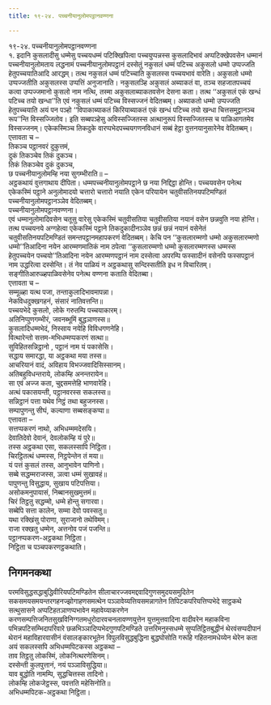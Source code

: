 ```yaml
---
title: १९-२४. पच्चनीयानुलोमपट्ठानवण्णना

---
```

१९-२४. पच्चनीयानुलोमपट्ठानवण्णना  
१. इदानि कुसलादीसु धम्मेसु पच्चयधम्मं पटिक्खिपित्वा पच्चयुप्पन्नस्स कुसलादिभावं अप्पटिक्खेपवसेन धम्मानं पच्चनीयानुलोमताय लद्धनामं पच्चनीयानुलोमपट्ठानं दस्सेतुं नकुसलं धम्मं पटिच्च अकुसलो धम्मो उप्पज्जति हेतुपच्चयातिआदि आरद्धम्। तत्थ नकुसलं धम्मं पटिच्चाति कुसलस्स पच्चयभावं वारेति। अकुसलो धम्मो उप्पज्जतीति अकुसलस्स उप्पत्तिं अनुजानाति। नकुसलञ्हि अकुसलं अब्याकतं वा, तञ्च सहजातपच्चयं कत्वा उप्पज्जमानो कुसलो नाम नत्थि, तस्मा अकुसलाब्याकतवसेन देसना कता। तत्थ ‘‘अकुसलं एकं खन्धं पटिच्च तयो खन्धा’’ति एवं नकुसलं धम्मं पटिच्च विस्सज्जनं वेदितब्बम्। अब्याकतो धम्मो उप्पज्जति हेतुपच्चयाति अयं पन पञ्हो ‘‘विपाकाब्याकतं किरियाब्याकतं एकं खन्धं पटिच्च तयो खन्धा चित्तसमुट्ठानञ्च रूप’’न्ति विस्सज्जितोव। इति सब्बपञ्हेसु अविस्सज्जितस्स अत्थानुरूपं विस्सज्जितस्स च पाळिआगतमेव विस्सज्जनम्। एकेकस्मिञ्च तिकदुके वारप्पभेदपच्चयगणनविधानं सब्बं हेट्ठा वुत्तनयानुसारेनेव वेदितब्बम्।  
एत्तावता च –  
तिकञ्च पट्ठानवरं दुकुत्तमं,  
दुकं तिकञ्चेव तिकं दुकञ्च।  
तिकं तिकञ्चेव दुकं दुकञ्च,  
छ पच्चनीयानुलोमम्हि नया सुगम्भीराति॥ –  
अट्ठकथायं वुत्तगाथाय दीपिता। धम्मपच्चनीयानुलोमपट्ठाने छ नया निद्दिट्ठा होन्ति। पच्चयवसेन पनेत्थ एकेकस्मिं पट्ठाने अनुलोमादयो चत्तारो चत्तारो नयाति एकेन परियायेन चतुवीसतिनयपटिमण्डितं पच्चनीयानुलोमपट्ठानञ्ञेव वेदितब्बम्।  
पच्चनीयानुलोमपट्ठानवण्णना।  
एवं धम्मानुलोमादिवसेन चतूसु वारेसु एकेकस्मिं चतुवीसतिया चतुवीसतिया नयानं वसेन छन्नवुति नया होन्ति। तत्थ पच्चयनये अग्गहेत्वा एकेकस्मिं पट्ठाने तिकदुकादीनञ्ञेव छन्नं छन्नं नयानं वसेनेतं चतुवीसतिनयपटिमण्डितं समन्तपट्ठानमहापकरणं वेदितब्बम्। केचि पन ‘‘कुसलारम्मणो धम्मो अकुसलारम्मणो धम्मो’’तिआदिना नयेन आरम्मणमातिकं नाम ठपेत्वा ‘‘कुसलारम्मणो धम्मो कुसलारम्मणस्स धम्मस्स हेतुपच्चयेन पच्चयो’’तिआदिना नयेन आरम्मणपट्ठानं नाम दस्सेत्वा अपरम्पि फस्सादीनं वसेनपि फस्सपट्ठानं नाम उद्धरित्वा दस्सेन्ति। तं नेव पाळियं न अट्ठकथासु सन्दिस्सतीति इध न विचारितम्। सङ्गीतिआरुळ्हपाळिवसेनेव पनेत्थ वण्णना कताति वेदितब्बा।  
एत्तावता च –  
सम्मूळ्हा यत्थ पजा, तन्ताकुलादिभावमापन्ना।  
नेकविधदुक्खगहनं, संसारं नातिवत्तन्ति॥  
पच्चयभेदे कुसलो, लोके गरुतम्पि पच्चयाकारम्।  
अतिनिप्पुणगम्भीरं, जवनब्भूमिं बुद्धञाणस्स॥  
कुसलादिधम्मभेदं, निस्साय नयेहि विविधगणनेहि।  
वित्थारेन्तो सत्तम-मभिधम्मप्पकरणं सत्था॥  
सुविहितसन्निट्ठानो , पट्ठानं नाम यं पकासेसि।  
सद्धाय समारद्धा, या अट्ठकथा मया तस्स॥  
आचरियानं वादं, अविहाय विभज्जवादिसिस्सानम्।  
अतिबहुविधन्तराये, लोकम्हि अनन्तरायेन॥  
सा एवं अज्ज कता, चुद्दसमत्तेहि भाणवारेहि।  
अत्थं पकासयन्ती, पट्ठानवरस्स सकलस्स॥  
सन्निट्ठानं पत्ता यथेव निट्ठं तथा बहुजनस्स।  
सम्पापुणन्तु सीघं, कल्याणा सब्बसङ्कप्पा॥  
एत्तावता –  
सत्तप्पकरणं नाथो, अभिधम्ममदेसयि।  
देवातिदेवो देवानं, देवलोकम्हि यं पुरे॥  
तस्स अट्ठकथा एसा, सकलस्सापि निट्ठिता।  
चिरट्ठितत्थं धम्मस्स, निट्ठपेन्तेन तं मया॥  
यं पत्तं कुसलं तस्स, आनुभावेन पाणिनो।  
सब्बे सद्धम्मराजस्स, ञत्वा धम्मं सुखावहं॥  
पापुणन्तु विसुद्धाय, सुखाय पटिपत्तिया।  
असोकमनुपायासं, निब्बानसुखमुत्तमं॥  
चिरं तिट्ठतु सद्धम्मो, धम्मे होन्तु सगारवा।  
सब्बेपि सत्ता कालेन, सम्मा देवो पवस्सतु॥  
यथा रक्खिंसु पोराणा, सुराजानो तथेविमम्।  
राजा रक्खतु धम्मेन, अत्तनोव पजं पजन्ति॥  
पट्ठानप्पकरण-अट्ठकथा निट्ठिता।  
निट्ठिता च पञ्चपकरणट्ठकथाति।  


## निगमनकथा

परमविसुद्धसद्धाबुद्धिवीरियपटिमण्डितेन सीलाचारज्जवमद्दवादिगुणसमुदयसमुदितेन सकसमयसमयन्तरगहनज्झोगाहणसमत्थेन पञ्ञावेय्यत्तियसमन्नागतेन तिपिटकपरियत्तिप्पभेदे साट्ठकथे सत्थुसासने अप्पटिहतञाणप्पभावेन महावेय्याकरणेन करणसम्पत्तिजनितसुखविनिग्गतमधुरोदारवचनलावण्णयुत्तेन युत्तमुत्तवादिना वादीवरेन महाकविना पभिन्नपटिसम्भिदापरिवारे छळभिञ्ञादिप्पभेदगुणपटिमण्डिते उत्तरिमनुस्सधम्मे सुप्पतिट्ठितबुद्धीनं थेरवंसप्पदीपानं थेरानं महाविहारवासीनं वंसालङ्कारभूतेन विपुलविसुद्धबुद्धिना बुद्धघोसोति गरूहि गहितनामधेय्येन थेरेन कता अयं सकलस्सपि अभिधम्मपिटकस्स अट्ठकथा –  
ताव तिट्ठतु लोकस्मिं, लोकनित्थरणेसिनम्।  
दस्सेन्ती कुलपुत्तानं, नयं पञ्ञाविसुद्धिया॥  
याव बुद्धोति नामम्पि, सुद्धचित्तस्स तादिनो।  
लोकम्हि लोकजेट्ठस्स, पवत्तति महेसिनोति॥  
अभिधम्मपिटक-अट्ठकथा निट्ठिता।  